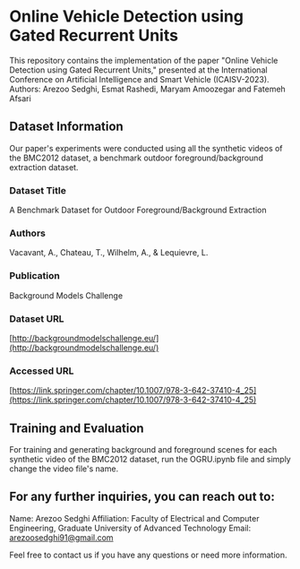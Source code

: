 # Online Vehicle Detection using Gated Recurrent Units

This repository contains the implementation of the paper "Online Vehicle Detection using Gated Recurrent Units," presented at the International Conference on Artificial Intelligence and Smart Vehicle (ICAISV-2023).
Authors: Arezoo Sedghi, Esmat Rashedi, Maryam Amoozegar and Fatemeh Afsari

## Dataset Information

Our paper's experiments were conducted using all the synthetic videos of the BMC2012 dataset, a benchmark outdoor foreground/background extraction dataset.

### Dataset Title
A Benchmark Dataset for Outdoor Foreground/Background Extraction

### Authors
Vacavant, A., Chateau, T., Wilhelm, A., & Lequievre, L.

### Publication
Background Models Challenge

### Dataset URL
[http://backgroundmodelschallenge.eu/](http://backgroundmodelschallenge.eu/)

### Accessed URL
[https://link.springer.com/chapter/10.1007/978-3-642-37410-4_25](https://link.springer.com/chapter/10.1007/978-3-642-37410-4_25)

## Training and Evaluation

For training and generating background and foreground scenes for each synthetic video of the BMC2012 dataset, run the OGRU.ipynb file and simply change the video file's name.

## For any further inquiries, you can reach out to:

Name: Arezoo Sedghi
Affiliation: Faculty of Electrical and Computer Engineering, Graduate University of Advanced Technology
Email: arezoosedghi91@gmail.com

Feel free to contact us if you have any questions or need more information.

